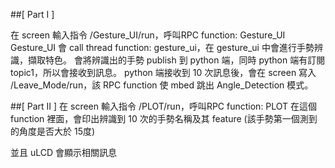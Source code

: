 ##[ Part I ]

在 screen 輸入指令 /Gesture_UI/run，呼叫RPC function: Gesture_UI
Gesture_UI 會 call thread function: gesture_ui，在 gesture_ui 中會進行手勢辨識，擷取特色。
會將辨識出的手勢 publish 到 python 端，同時 python 端有訂閱 topic1，所以會接收到訊息。
python 端接收到 10 次訊息後，會在 screen 寫入 /Leave_Mode/run，該 RPC function 使 mbed 跳出 Angle_Detection 模式。

##[ Part II ]
在 screen 輸入指令 /PLOT/run，呼叫RPC function: PLOT
在這個 function 裡面，會印出辨識到 10 次的手勢名稱及其 feature (該手勢第一個測到的角度是否大於 15度)

並且 uLCD 會顯示相關訊息


